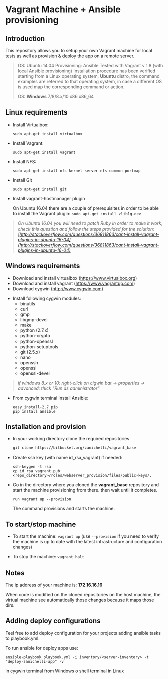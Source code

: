# Vagrant Machine + Ansible provisioning

## Introduction

This repository allows you to setup your own Vagrant machine for local tests as well as provision & deploy the app on a remote server.

>OS: Ubuntu 14.04
>Provisioning: Ansible
>Tested with Vagrant v 1.8 (with local Ansible provisioning)
>Installation procedure has been verified starting from a Linux operating system, **Ubuntu** distro, the command examples are referred to that operating system, in case a different OS is used map the corresponding command or action.
>
>OS: **Windows** 7/8/8.x/10 x86 x86_64

Linux requirements
--------------------

* Install Virtualbox:

    `sudo apt-get install virtualbox`

* Install Vagrant:

    `sudo apt-get install vagrant` 

* Install NFS:

    `sudo apt-get install nfs-kernel-server nfs-common portmap`

* Install Git        

    `sudo apt-get install git`

* Install vagrant-hostmanager plugin
                
     On Ubuntu 16.04 there are a couple of prerequisites in order to be able to install the Vagrant plugin:
        `sudo apt-get install zlib1g-dev`
                 
>    _On Ubuntu 16.04 you will need to patch Ruby in order to make it work, check this question and follow the steps provided for the solution: [http://stackoverflow.com/questions/36811863/cant-install-vagrant-plugins-in-ubuntu-16-04](http://stackoverflow.com/questions/36811863/cant-install-vagrant-plugins-in-ubuntu-16-04)_                 

Windows requirements
------------------------

* Download and install virtualbox (https://www.virtualbox.org)
* Download and install vagrant (https://www.vagrantup.com)
* Download cygwin (http://www.cygwin.com)
+ Install following cygwin modules:
    * binutils
    * curl
    * gmp
    * libgmp-devel
    * make
    * python (2.7.x)
    * python-crypto
    * python-openssl
    * python-setuptools
    * git (2.5.x)
    * nano
    * openssh
    * openssl
    * openssl-devel

> _if windows 8.x or 10: right-click on cigwin.bat -> properties -> advanced: thick "Run as administrator"_

* From cygwin terminal Install Ansible:
    
    `easy_install-2.7 pip`\
    `pip install ansible`
                
Installation and provision
----------------------------

* In your working directory clone the required repositories
    
    `git clone https://bitbucket.org/zanichelli/vagrant_base`

* Create ssh key (with name id_rsa_vagrant) if needed:
    
    `ssh-keygen -t rsa`\
    `cp id_rsa_vagrant.pub <repo_directory>/roles/webserver_provision/files/public-keys/.`

* Go in the directory where you cloned the **vagrant_base** repository and start the machine provisioning from there. then wait until it completes.

    `run vagrant up --provision`
    
    The command provisions and starts the machine.

To start/stop machine
------------------------
* To start the machine: `vagrant up` (use `--provision` if you need to verify the machine is up to date with the latest infrastructure and configuration changes)

* To stop the machine: `vagrant halt`

Notes
-------

The ip address of your machine is: **172.16.16.16**

When code is modified on the cloned repositories on the host machine, the virtual machine see automatically those changes because it maps those dirs.

Adding deploy configurations
------------------------------

Feel free to add deploy configuration for your projects adding ansible tasks to playbook.yml.

To run ansible for deploy apps use:

`ansible-playbook playbook.yml -i inventory/<server-inventory> -t "deploy-zanichelli-app" -v`
    
in cygwin terminal from Windows o shell terminal in Linux    